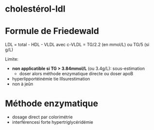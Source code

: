 # cholestérol-ldl




# Formule de Friedewald


LDL = total - HDL - VLDL
avec c-VLDL = TG/2.2 (en mmol/L) ou TG/5 (si g/L) 

Limite: 

- **non applicatible si TG > 3.84mmol/L** (ou 3.4g/L): sous-estimation 
    - doser alors méthode enzymatique directe ou doser apoB 
- hyperlipportéinémie tie IIIsurestimation 
- non à jeûn 


# Méthode enzymatique


- dosage direct par colorimétrie 
- interférencesi forte hypertriglycéridémie 

